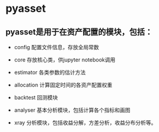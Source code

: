 # pyasset

## pyasset是用于在资产配置的模块，包括：

- config
    配置文件信息，存放全局常数

- core
    存放核心类，供jupyter notebook调用

- estimator
    各类参数的估计方法

- allocation
    计算固定时间的各资产配置权重

- backtest
    回测模块

- analyser
    基本分析模块，包括计算各个指标和画图
    
- xray
    分析模块，包括收益分解，方差分析，收益分布分析等。
